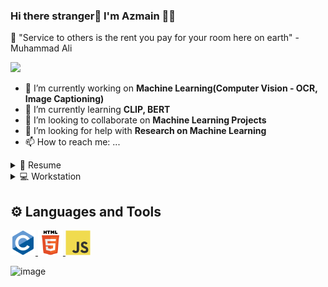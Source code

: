 ### Hi there stranger👋 I'm Azmain 👨‍💻
💬 "Service to others is the rent you pay for your room here on earth" - Muhammad Ali

<!--
**AzmainO7/AzmainO7** is a ✨ _special_ ✨ repository because its `README.md` (this file) appears on your GitHub profile.
Here are some ideas to get you started:

- 🔭 I’m currently working on ...
- 🌱 I’m currently learning ...
- 👯 I’m looking to collaborate on ...
- 🤔 I’m looking for help with ...
- 💬 Ask me about ...
- 📫 How to reach me: ...
- 😄 Pronouns: ...
- ⚡ Fun fact: ...
-->

![](https://komarev.com/ghpvc/?username=AzmainO7&style=flat-square&label=Profile+Views)
- 🔭 I’m currently working on **Machine Learning(Computer Vision - OCR, Image Captioning)** 
- 🌱 I’m currently learning **CLIP, BERT**
- 👯 I’m looking to collaborate on **Machine Learning Projects**
- 🤔 I’m looking for help with **Research on Machine Learning**
- 📫 How to reach me: ...

<details>
  <summary>📃 Resume</summary>
  
## Education
- 📖 **Computer Science & Engineering (CSE)**\
📆 2020 - Present\
📍 **Ahsanullah University of Science and Technology** - Dhaka, Bangladesh

## Experience
<img align="right" src="https://img.shields.io/badge/PyTorch-EE4C2C?logo=pytorch&logoColor=white" />
<img align="right" src="https://img.shields.io/badge/Python-FFD43B?logo=python&logoColor=blue" />

- 👨‍💻 **Trainee Engineer (AI Intern)**\
📆 August 20, 2023 - November 20, 2023\
📍 **Systech Datasoft Ltd.** - Dhaka, Bangladesh

</details>

<details>
  <summary>💻 Workstation</summary>
  <br>
  <img src="https://img.shields.io/badge/Windows_11-0078d4?style=for-the-badge&logo=windows-11&logoColor=white" />
  <img src="https://img.shields.io/badge/Intel%20Core_i5_13th-0071C5?style=for-the-badge&logo=intel&logoColor=white" />
  <img src="https://img.shields.io/badge/NVIDIA RTX_3070-76B900?style=for-the-badge&logo=nvidia&logoColor=white" />
  
</details>

## ⚙️ Languages and Tools
<a href="https://www.cprogramming.com/" target="_blank"> <img src="https://raw.githubusercontent.com/devicons/devicon/master/icons/c/c-original.svg" alt="c" width="40" height="40"/> </a> <a href="https://www.w3.org/html/" target="_blank"> <img src="https://raw.githubusercontent.com/devicons/devicon/master/icons/html5/html5-original-wordmark.svg" alt="html5" width="40" height="40"/> </a> <a href="https://developer.mozilla.org/en-US/docs/Web/JavaScript" target="_blank"> <img src="https://raw.githubusercontent.com/devicons/devicon/master/icons/javascript/javascript-original.svg" alt="javascript" width="40" height="40"/> </a> 
<br>

<!-- ![image](https://github-profile-trophy.vercel.app/?username=AzmainO7) -->
![image](https://github-readme-stats.vercel.app/api/top-langs/?username=AzmainO7)
<!-- ![image](https://github-readme-stats.vercel.app/api/top-langs/?username=AzmainO7&theme=synthwave) -->
